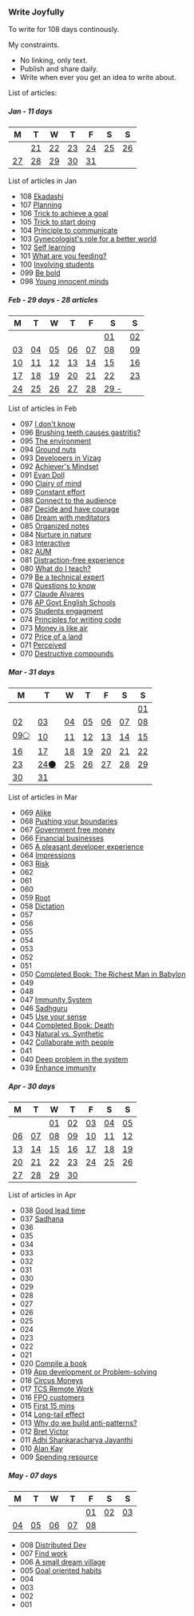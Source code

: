 ### Write Joyfully 

To write for 108 days continously.  

My constraints.
+ No linking, only text.
+ Publish and share daily.
+ Write when ever you get an idea to write about.
  
List of articles:  

##### Jan - 11 days  

| M | T | W | T | F | S | S |
| -- | -- | -- | -- | -- | -- | -- |
|        | [21](108-ekadashi) | [22](107-planning) | [23](106-trick-to-achieve-a-goal) | [24](105-trick-to-start-doing) | [25](104-principle-to-communicate) | [26](103-gynecologists-role) |  
| [27](102-self-learning) | [28](101-what-are-you-feeding) | [29](100-involving-students) | [30](099-be-bold) | [31](098-young-innocent-minds) |        |        |  
  
  
List of articles in Jan
+ 108 [Ekadashi](108-ekadashi)
+ 107 [Planning](107-planning)
+ 106 [Trick to achieve a goal](106-trick-to-achieve-a-goal)
+ 105 [Trick to start doing](105-trick-to-start-doing)
+ 104 [Principle to communicate](104-principle-to-communicate)
+ 103 [Gynecologist's role for a better world](103-gynecologists-role)
+ 102 [Self learning](102-self-learning)
+ 101 [What are you feeding?](101-what-are-you-feeding)
+ 100 [Involving students](100-involving-students)
+ 099 [Be bold](099-be-bold)
+ 098 [Young innocent minds](098-young-innocent-minds)

##### Feb - 29 days - 28 articles  

| M | T | W | T | F | S | S |  
| -- | -- | -- | -- | -- | -- | -- |  
|        |        |        |        |        | [01](097-i-dont-know) | [02](096-brushing-teeth) |  
| [03](095-the-environment) | [04](094-groundnuts) | [05](093-developers-in-vizag) | [06](092-achiever-mindset) | [07](091-evan-doll) | [08](090-clarity-of-mind) | [09](089-constant-effort) |  
| [10](088-connect-to-the-audience) | [11](087-decide-and-have-courage) | [12](086-dream-with-meditators) | [13](085-organized-notes) | [14](084-nurture-in-nature) | [15](083-interactive) | [16](082-aum) |  
| [17](081-distraction-free-experience) | [18](080-what-do-i-teach) | [19](079-be-a-technical-expert) | [20](078-questions-to-know) | [21](077-claude-alvares) | [22](076-ap-govt-english-schools) | [23](075-students-engagment) |  
| [24](074-principles-for-writing-code) | [25](073-money-is-like-air) | [26](072-price-of-a-land) | [27](071-perceived) | [28](070-destructive-compounds) | [29 -]() |        |  
  
List of articles in Feb  
+ 097 [I don't know](097-i-dont-know)
+ 096 [Brushing teeth causes gastritis?](096-brushing-teeth)
+ 095 [The environment](095-the-environment)
+ 094 [Ground nuts](094-groundnuts)
+ 093 [Developers in Vizag](093-developers-in-vizag)
+ 092 [Achiever's Mindset](092-achiever-mindset)
+ 091 [Evan Doll](091-evan-doll)
+ 090 [Clairy of mind](090-clarity-of-mind)
+ 089 [Constant effort](089-constant-effort)
+ 088 [Connect to the audience](088-connect-to-the-audience)
+ 087 [Decide and have courage](087-decide-and-have-courage)
+ 086 [Dream with meditators](086-dream-with-meditators)
+ 085 [Organized notes](085-organized-notes)
+ 084 [Nurture in nature](084-nurture-in-nature)
+ 083 [Interactive](083-interactive)
+ 082 [AUM](082-aum)
+ 081 [Distraction-free experience](081-distraction-free-experience)
+ 080 [What do I teach?](080-what-do-i-teach)
+ 079 [Be a technical expert](079-be-a-technical-expert)
+ 078 [Questions to know](078-questions-to-know)
+ 077 [Claude Alvares](077-claude-alvares)
+ 076 [AP Govt English Schools](076-ap-govt-english-schools)
+ 075 [Students engagment](075-students-engagment)
+ 074 [Principles for writing code](074-principles-for-writing-code)
+ 073 [Money is like air](073-money-is-like-air)
+ 072 [Price of a land](072-price-of-a-land)
+ 071 [Perceived](071-perceived)
+ 070 [Destructive compounds](070-destructive-compounds)

##### Mar - 31 days    

| M | T | W | T | F | S | S |
| -- | -- | -- | -- | -- | -- | -- |
|        |        |        |        |        |        | [01](069-alike) |  
| [02](068-pushing-the-boundaries) | [03](067-government-free-money) | [04](066-financial-businesses) | [05](065-a-pleasant-developer-experience) | [06](064-impressions) | [07](063-risk) | [08]() |  
| [09🌕]() | [10]() | [11](059-root) | [12](058-dictation) | [13]() | [14]() | [15]() |  
| [16]() | [17]() | [18]() | [19]() | [20](050-the-richest-man-in-babylon) | [21]() | [22]() |  
| [23](047-immunity-system) | [24🌑](046-sadhguru) | [25](045-use-your-sense) | [26](044-completed-book-death) | [27](043-natural-vs-synthetic) | [28](042-collaborate-with-people) | [29]() |  
| [30](040-deep-problem-in-the-system) | [31](039-enhance-immunity) |        |        |        |        |        |  
  
List of articles in Mar  
+ 069 [Alike](069-alike)
+ 068 [Pushing your boundaries](068-pushing-the-boundaries)
+ 067 [Government free money](067-government-free-money)
+ 066 [Financial businesses](066-financial-businesses)
+ 065 [A pleasant developer experience](065-a-pleasant-developer-experience)
+ 064 [Impressions](064-impressions)
+ 063 [Risk](063-risk)
+ 062
+ 061
+ 060
+ 059 [Root](059-root)
+ 058 [Dictation](058-dictation)
+ 057
+ 056
+ 055
+ 054
+ 053
+ 052
+ 051
+ 050 [Completed Book: The Richest Man in Babylon](050-the-richest-man-in-babylon)
+ 049
+ 048
+ 047 [Immunity System](047-immunity-system)
+ 046 [Sadhguru](046-sadhguru)
+ 045 [Use your sense](045-use-your-sense)
+ 044 [Completed Book: Death](044-completed-book-death)
+ 043 [Natural vs. Synthetic](043-natural-vs-synthetic)
+ 042 [Collaborate with people](042-collaborate-with-people)
+ 041
+ 040 [Deep problem in the system](040-deep-problem-in-the-system)
+ 039 [Enhance immunity](039-enhance-immunity)


##### Apr - 30 days    

| M | T | W | T | F | S | S |  
| -- | -- | -- | -- | -- | -- | -- |  
|        |        | [01](038-good-lead-time) | [02](037-sadhana) | [03]() | [04]() | [05]() |  
| [06]() | [07]() | [08]() | [09]() | [10]() | [11]() | [12]() |  
| [13]() | [14]() | [15]() | [16]() | [17]() | [18]() | [19](020-compile-a-book) |  
| [20](019-app-dev-or-problem-solving) | [21](018-circus-monkeys) | [22](017-tcs-remote-work) | [23](016-fpo-customers) | [24](015-first-15-mins) | [25](014-long-tail-effect) | [26](013-why-do-we-build-anti-patterns) |  
| [27](012-bret-victor) | [28](011-adhi-shankaracharya-jayanthi) | [29](010-alan-kay) | [30](009-spending-resource) |        |        |        |  
   
List of articles in Apr  
+ 038 [Good lead time](038-good-lead-time)
+ 037 [Sadhana](037-sadhana)
+ 036
+ 035
+ 034
+ 033
+ 032
+ 031
+ 030
+ 029
+ 028
+ 027
+ 026
+ 025
+ 024
+ 023
+ 022
+ 021
+ 020 [Compile a book](020-compile-a-book)
+ 019 [App development or Problem-solving](019-app-dev-or-problem-solving)
+ 018 [Circus Moneys](018-circus-monkeys)
+ 017 [TCS Remote Work](017-tcs-remote-work)
+ 016 [FPO customers](016-fpo-customers)
+ 015 [First 15 mins](015-first-15-mins)
+ 014 [Long-tail effect](014-long-tail-effect)
+ 013 [Why do we build anti-patterns?](013-why-do-we-build-anti-patterns)
+ 012 [Bret Victor](012-bret-victor)
+ 011 [Adhi Shankaracharya Jayanthi](011-adhi-shankaracharya-jayanthi)
+ 010 [Alan Kay](010-alan-kay)
+ 009 [Spending resource](009-spending-resource)


##### May - 07 days   

| M | T | W | T | F | S | S |  
| -- | -- | -- | -- | -- | -- | -- |  
|        |        |        |        | [01](008-distributed-dev) | [02](007-find-work) | [03](006-a-small-dream-village) |  
| [04](005-goal-oriented-habits) | [05]() | [06]() | [07]() | [08]() |        |        |  
  
+ 008 [Distributed Dev](008-distributed-dev)
+ 007 [Find work](007-find-work)
+ 006 [A small dream village](006-a-small-dream-village)
+ 005 [Goal oriented habits](005-goal-oriented-habits)
+ 004
+ 003
+ 002
+ 001

